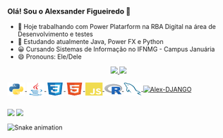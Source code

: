 ### Olá! Sou o Alexsander Figueiredo 👋

- 🔭 Hoje trabalhando com Power Platarform na RBA Digital na área de Desenvolvimento e testes
- 🌱 Estudando atualmente Java, Power FX e Python
- 😀 Cursando Sistemas de Informação no IFNMG - Campus Januária
- 😄 Pronouns: Ele/Dele

<div align="center">
  <a href="https://github.com/AlexsanderFS">
  <img height="180em" src="https://github-readme-stats.vercel.app/api?username=AlexsanderFS&show_icons=true&theme=dark&include_all_commits=true&count_private=true"/>
  <img height="180em" src="https://github-readme-stats.vercel.app/api/top-langs/?username=AlexsanderFS&layout=compact&langs_count=7&theme=dark"/>
</div>

<div style="display: inline_block"><br>
  <img align="center" alt="Alex-Python" height="30" width="40" src="https://raw.githubusercontent.com/devicons/devicon/master/icons/python/python-original.svg">
  <img align="center" alt="Alex-J" height="30" width="40" src="https://github.com/devicons/devicon/blob/master/icons/java/java-original.svg">
  <img align="center" alt="Alex-CSS3" height="30" width="40" src="https://github.com/devicons/devicon/blob/master/icons/css3/css3-original.svg">
  <img align="center" alt="Alex-HTML" height="30" width="40" src="https://raw.githubusercontent.com/devicons/devicon/master/icons/html5/html5-original.svg">
  <img align="center" alt="Alex-Js" height="30" width="40" src="https://raw.githubusercontent.com/devicons/devicon/master/icons/javascript/javascript-plain.svg">
  <img align="center" alt="Alex-R" height="30" width="40" src="https://github.com/devicons/devicon/blob/master/icons/r/r-original.svg">
  <img align="center" alt="Alex-SQL" height="30" width="40" src="https://github.com/devicons/devicon/blob/master/icons/mysql/mysql-original.svg">
  <img align="center" alt="Alex-DJANGO" height="30" width="40" src="https://cdn.icon-icons.com/icons2/2415/PNG/512/django_original_logo_icon_146559.png">
</div>
  
  ##
 
<div> 
  <a href = "mailto:alexsanderfigueiredo10@gmail.com"><img src="https://img.shields.io/badge/-Gmail-%23333?style=for-the-badge&logo=gmail&logoColor=white" target="_blank"></a>
  <a href="https://www.linkedin.com/in/alexsander-figueiredo-36737b190/" target="_blank"><img src="https://img.shields.io/badge/-LinkedIn-%230077B5?style=for-the-badge&logo=linkedin&logoColor=white" target="_blank"></a> 
 
  ![Snake animation](https://github.com/rafabalerini/rafabalerini/blob/output/github-contribution-grid-snake.svg)
 
</div>
